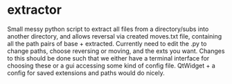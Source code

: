 # extractor
Small messy python script to extract all files from a directory/subs into another directory, and allows reversal via created moves.txt file, containing all the path pairs of base + extracted. Currently need to edit the .py to change paths, choose reversing or moving, and the exts you want. Changes to this should be done such that we either have a terminal interface for choosing these or a gui accessing some kind of config file. QtWidget + a config for saved extensions and paths would do nicely.

